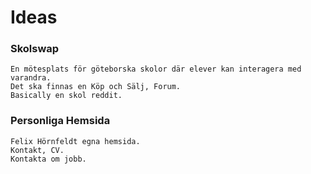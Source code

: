 # Ideas

### Skolswap

    En mötesplats för göteborska skolor där elever kan interagera med varandra. 
    Det ska finnas en Köp och Sälj, Forum.
    Basically en skol reddit.

### Personliga Hemsida

    Felix Hörnfeldt egna hemsida.
    Kontakt, CV.
    Kontakta om jobb.